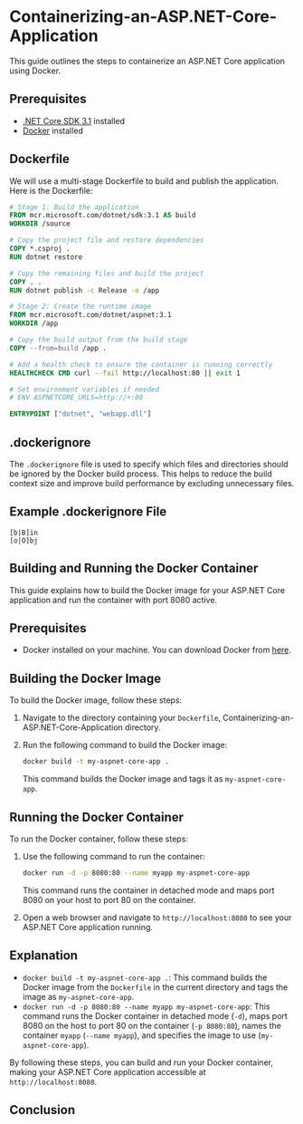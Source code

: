 # Containerizing-an-ASP.NET-Core-Application
This guide outlines the steps to containerize an ASP.NET Core application using Docker.

## Prerequisites

- [.NET Core SDK 3.1](https://dotnet.microsoft.com/download/dotnet/3.1) installed
- [Docker](https://www.docker.com/get-started) installed

## Dockerfile

We will use a multi-stage Dockerfile to build and publish the application. Here is the Dockerfile:

```dockerfile
# Stage 1: Build the application
FROM mcr.microsoft.com/dotnet/sdk:3.1 AS build
WORKDIR /source

# Copy the project file and restore dependencies
COPY *.csproj .
RUN dotnet restore

# Copy the remaining files and build the project
COPY . .
RUN dotnet publish -c Release -o /app

# Stage 2: Create the runtime image
FROM mcr.microsoft.com/dotnet/aspnet:3.1
WORKDIR /app

# Copy the build output from the build stage
COPY --from=build /app .

# Add a health check to ensure the container is running correctly
HEALTHCHECK CMD curl --fail http://localhost:80 || exit 1

# Set environment variables if needed
# ENV ASPNETCORE_URLS=http://+:80

ENTRYPOINT ["dotnet", "webapp.dll"]

```

## .dockerignore

The `.dockerignore` file is used to specify which files and directories should be ignored by the Docker build process. This helps to reduce the build context size and improve build performance by excluding unnecessary files.

## Example .dockerignore File

```plaintext
[b|B]in
[o|O]bj
```

## Building and Running the Docker Container

This guide explains how to build the Docker image for your ASP.NET Core application and run the container with port 8080 active.

## Prerequisites

- Docker installed on your machine. You can download Docker from [here](https://www.docker.com/get-started).

## Building the Docker Image

To build the Docker image, follow these steps:

1. Navigate to the directory containing your `Dockerfile`, Containerizing-an-ASP.NET-Core-Application directory.
2. Run the following command to build the Docker image:

    ```sh
    docker build -t my-aspnet-core-app .
    ```

    This command builds the Docker image and tags it as `my-aspnet-core-app`.

## Running the Docker Container

To run the Docker container, follow these steps:

1. Use the following command to run the container:

    ```sh
    docker run -d -p 8080:80 --name myapp my-aspnet-core-app
    ```

    This command runs the container in detached mode and maps port 8080 on your host to port 80 on the container.

2. Open a web browser and navigate to `http://localhost:8080` to see your ASP.NET Core application running.

## Explanation

- `docker build -t my-aspnet-core-app .`: This command builds the Docker image from the `Dockerfile` in the current directory and tags the image as `my-aspnet-core-app`.
- `docker run -d -p 8080:80 --name myapp my-aspnet-core-app`: This command runs the Docker container in detached mode (`-d`), maps port 8080 on the host to port 80 on the container (`-p 8080:80`), names the container `myapp` (`--name myapp`), and specifies the image to use (`my-aspnet-core-app`).

By following these steps, you can build and run your Docker container, making your ASP.NET Core application accessible at `http://localhost:8080`.

## Conclusion

